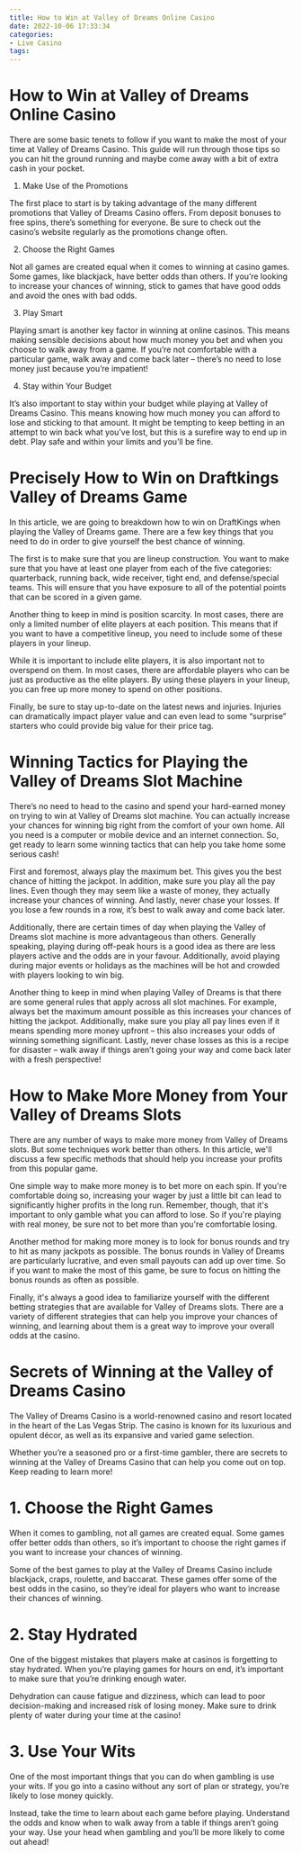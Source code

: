 ```yaml
---
title: How to Win at Valley of Dreams Online Casino 
date: 2022-10-06 17:33:34
categories:
- Live Casino
tags:
---
```



#  How to Win at Valley of Dreams Online Casino 

There are some basic tenets to follow if you want to make the most of your time at Valley of Dreams Casino. This guide will run through those tips so you can hit the ground running and maybe come away with a bit of extra cash in your pocket.

1. Make Use of the Promotions

The first place to start is by taking advantage of the many different promotions that Valley of Dreams Casino offers. From deposit bonuses to free spins, there’s something for everyone. Be sure to check out the casino’s website regularly as the promotions change often.

2. Choose the Right Games

Not all games are created equal when it comes to winning at casino games. Some games, like blackjack, have better odds than others. If you’re looking to increase your chances of winning, stick to games that have good odds and avoid the ones with bad odds.

3. Play Smart

Playing smart is another key factor in winning at online casinos. This means making sensible decisions about how much money you bet and when you choose to walk away from a game. If you’re not comfortable with a particular game, walk away and come back later – there’s no need to lose money just because you’re impatient!

4. Stay within Your Budget

It’s also important to stay within your budget while playing at Valley of Dreams Casino. This means knowing how much money you can afford to lose and sticking to that amount. It might be tempting to keep betting in an attempt to win back what you’ve lost, but this is a surefire way to end up in debt. Play safe and within your limits and you’ll be fine.

#  Precisely How to Win on Draftkings Valley of Dreams Game 

In this article, we are going to breakdown how to win on DraftKings when playing the Valley of Dreams game. 
There are a few key things that you need to do in order to give yourself the best chance of winning.

The first is to make sure that you are lineup construction. You want to make sure that you have at least one player from each of the five categories: quarterback, running back, wide receiver, tight end, and defense/special teams. This will ensure that you have exposure to all of the potential points that can be scored in a given game.

Another thing to keep in mind is position scarcity. In most cases, there are only a limited number of elite players at each position. This means that if you want to have a competitive lineup, you need to include some of these players in your lineup.

While it is important to include elite players, it is also important not to overspend on them. In most cases, there are affordable players who can be just as productive as the elite players. By using these players in your lineup, you can free up more money to spend on other positions.

Finally, be sure to stay up-to-date on the latest news and injuries. Injuries can dramatically impact player value and can even lead to some “surprise” starters who could provide big value for their price tag.

#  Winning Tactics for Playing the Valley of Dreams Slot Machine 

There’s no need to head to the casino and spend your hard-earned money on trying to win at Valley of Dreams slot machine. You can actually increase your chances for winning big right from the comfort of your own home. All you need is a computer or mobile device and an internet connection. So, get ready to learn some winning tactics that can help you take home some serious cash!

First and foremost, always play the maximum bet. This gives you the best chance of hitting the jackpot. In addition, make sure you play all the pay lines. Even though they may seem like a waste of money, they actually increase your chances of winning. And lastly, never chase your losses. If you lose a few rounds in a row, it’s best to walk away and come back later.

Additionally, there are certain times of day when playing the Valley of Dreams slot machine is more advantageous than others. Generally speaking, playing during off-peak hours is a good idea as there are less players active and the odds are in your favour. Additionally, avoid playing during major events or holidays as the machines will be hot and crowded with players looking to win big.

Another thing to keep in mind when playing Valley of Dreams is that there are some general rules that apply across all slot machines. For example, always bet the maximum amount possible as this increases your chances of hitting the jackpot. Additionally, make sure you play all pay lines even if it means spending more money upfront – this also increases your odds of winning something significant. Lastly, never chase losses as this is a recipe for disaster – walk away if things aren’t going your way and come back later with a fresh perspective!

#  How to Make More Money from Your Valley of Dreams Slots 

There are any number of ways to make more money from Valley of Dreams slots. But some techniques work better than others. In this article, we'll discuss a few specific methods that should help you increase your profits from this popular game.

One simple way to make more money is to bet more on each spin. If you're comfortable doing so, increasing your wager by just a little bit can lead to significantly higher profits in the long run. Remember, though, that it's important to only gamble what you can afford to lose. So if you're playing with real money, be sure not to bet more than you're comfortable losing.

Another method for making more money is to look for bonus rounds and try to hit as many jackpots as possible. The bonus rounds in Valley of Dreams are particularly lucrative, and even small payouts can add up over time. So if you want to make the most of this game, be sure to focus on hitting the bonus rounds as often as possible.

Finally, it's always a good idea to familiarize yourself with the different betting strategies that are available for Valley of Dreams slots. There are a variety of different strategies that can help you improve your chances of winning, and learning about them is a great way to improve your overall odds at the casino.

#  Secrets of Winning at the Valley of Dreams Casino

The Valley of Dreams Casino is a world-renowned casino and resort located in the heart of the Las Vegas Strip. The casino is known for its luxurious and opulent décor, as well as its expansive and varied game selection.

Whether you’re a seasoned pro or a first-time gambler, there are secrets to winning at the Valley of Dreams Casino that can help you come out on top. Keep reading to learn more!

# 1. Choose the Right Games

When it comes to gambling, not all games are created equal. Some games offer better odds than others, so it’s important to choose the right games if you want to increase your chances of winning.

Some of the best games to play at the Valley of Dreams Casino include blackjack, craps, roulette, and baccarat. These games offer some of the best odds in the casino, so they’re ideal for players who want to increase their chances of winning.

# 2. Stay Hydrated

One of the biggest mistakes that players make at casinos is forgetting to stay hydrated. When you’re playing games for hours on end, it’s important to make sure that you’re drinking enough water.

Dehydration can cause fatigue and dizziness, which can lead to poor decision-making and increased risk of losing money. Make sure to drink plenty of water during your time at the casino!

# 3. Use Your Wits

One of the most important things that you can do when gambling is use your wits. If you go into a casino without any sort of plan or strategy, you’re likely to lose money quickly.

Instead, take the time to learn about each game before playing. Understand the odds and know when to walk away from a table if things aren’t going your way. Use your head when gambling and you’ll be more likely to come out ahead!